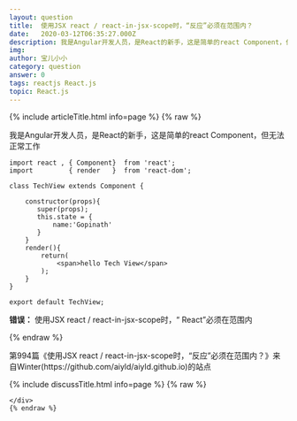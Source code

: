```yaml
---
layout: question
title:  使用JSX react / react-in-jsx-scope时，“反应”必须在范围内？
date:   2020-03-12T06:35:27.000Z
description: 我是Angular开发人员，是React的新手，这是简单的react Component，但无法正常工作 import react , { Compo...
img: 
author: 宝儿小小
category: question
answer: 0
tags: reactjs React.js
topic: React.js
---
```

<div class="article-root">
  <div class="article">
    {% include articleTitle.html info=page %}
    {% raw %}
    <div class="article-content"><p><font style="vertical-align: inherit;"><font style="vertical-align: inherit;">我是Angular开发人员，是React的新手，这是简单的react Component，但无法正常工作 </font></font></p>

<pre><code>import react , { Component}  from 'react';<font></font>
import         { render   }  from 'react-dom';<font></font>
<font></font>
class TechView extends Component {<font></font>
<font></font>
    constructor(props){<font></font>
       super(props);<font></font>
       this.state = {<font></font>
           name:'Gopinath'<font></font>
       }<font></font>
    }<font></font>
    render(){<font></font>
        return(<font></font>
            &lt;span&gt;hello Tech View&lt;/span&gt;<font></font>
        );<font></font>
    }<font></font>
}<font></font>
<font></font>
export default TechView;<font></font>
</code></pre>

<p><strong><font style="vertical-align: inherit;"><font style="vertical-align: inherit;">错误：</font></font></strong><font style="vertical-align: inherit;"><font style="vertical-align: inherit;"> 
 使用JSX react / react-in-jsx-scope时，“ React”必须在范围内</font></font></p></div>
    {% endraw %}
  </div>
  <p class="winter_mark">第994篇《使用JSX react / react-in-jsx-scope时，“反应”必须在范围内？》来自Winter(https://github.com/aiyld/aiyld.github.io)的站点</p>
  <div class="discuss-wrapper">
    {% include discussTitle.html info=page %}
    {% raw %}
    <div class="discuss-list">
    
    </div>
    {% endraw %}
  </div>
<div>
